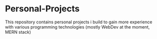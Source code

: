 # Personal-Projects
This repository contains personal projects i build to gain more experience with various programming technologies (mostly WebDev at the moment, MERN stack)